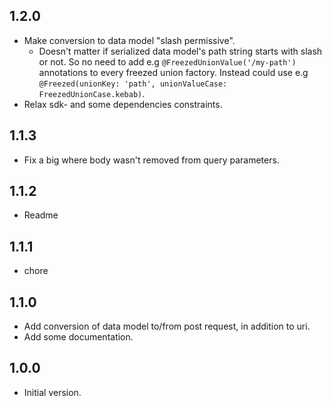 ## 1.2.0

- Make conversion to data model "slash permissive".
  - Doesn't matter if serialized data model's path string starts with slash or not. So no need to add e.g `@FreezedUnionValue('/my-path')` annotations to every freezed union factory. Instead could use e.g `@Freezed(unionKey: 'path', unionValueCase: FreezedUnionCase.kebab)`.
- Relax sdk- and some dependencies constraints.


## 1.1.3

- Fix a big where body wasn't removed from query parameters.

## 1.1.2

- Readme

## 1.1.1

- chore

## 1.1.0

- Add conversion of data model to/from post request, in addition to uri.
- Add some documentation.

## 1.0.0

- Initial version.
